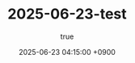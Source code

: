 ---
title: "2025-06-23-test"
author:
  name: 박현준
  link: https://github.com/hyeonjun416
date: 2025-06-23 04:15:00 +0900
categories: [test, TIL]
tags: [test, TIL]
---
